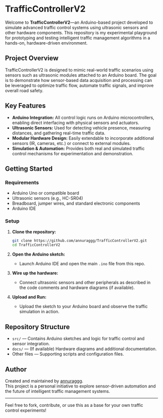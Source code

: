 # TrafficControllerV2

Welcome to **TrafficControllerV2**—an Arduino-based project developed to simulate advanced traffic control systems using ultrasonic sensors and other hardware components. This repository is my experimental playground for prototyping and testing intelligent traffic management algorithms in a hands-on, hardware-driven environment.

## Project Overview

TrafficControllerV2 is designed to mimic real-world traffic scenarios using sensors such as ultrasonic modules attached to an Arduino board. The goal is to demonstrate how sensor-based data acquisition and processing can be leveraged to optimize traffic flow, automate traffic signals, and improve overall road safety.

## Key Features

- **Arduino Integration:** All control logic runs on Arduino microcontrollers, enabling direct interfacing with physical sensors and actuators.
- **Ultrasonic Sensors:** Used for detecting vehicle presence, measuring distances, and gathering real-time traffic data.
- **Modular Hardware Design:** Easily extendable to incorporate additional sensors (IR, cameras, etc.) or connect to external modules.
- **Simulation & Automation:** Provides both real and simulated traffic control mechanisms for experimentation and demonstration.

## Getting Started

### Requirements

- Arduino Uno or compatible board
- Ultrasonic sensors (e.g., HC-SR04)
- Breadboard, jumper wires, and standard electronic components
- Arduino IDE

### Setup

1. **Clone the repository:**
    ```bash
    git clone https://github.com/annuraggg/TrafficControllerV2.git
    cd TrafficControllerV2
    ```

2. **Open the Arduino sketch:**
    - Launch Arduino IDE and open the main `.ino` file from this repo.

3. **Wire up the hardware:**
    - Connect ultrasonic sensors and other peripherals as described in the code comments and hardware diagrams (if available).

4. **Upload and Run:**
    - Upload the sketch to your Arduino board and observe the traffic simulation in action.

## Repository Structure

- `src/` — Contains Arduino sketches and logic for traffic control and sensor integration.
- `docs/` — (If available) Hardware diagrams and additional documentation.
- Other files — Supporting scripts and configuration files.

## Author

Created and maintained by [annuraggg](https://github.com/annuraggg).  
This project is a personal initiative to explore sensor-driven automation and the future of intelligent traffic management systems.

---

Feel free to fork, contribute, or use this as a base for your own traffic control experiments!
